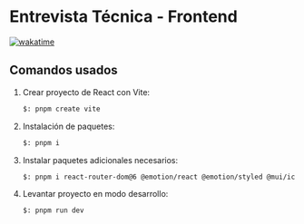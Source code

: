 # Entrevista Técnica - Frontend

[![wakatime](https://wakatime.com/badge/user/8ef73281-6d0a-4758-af11-fd880ca3009c/project/af3ef076-2796-49d1-9159-29787c575a55.svg)](https://wakatime.com/badge/user/8ef73281-6d0a-4758-af11-fd880ca3009c/project/af3ef076-2796-49d1-9159-29787c575a55)

## Comandos usados

1. Crear proyecto de React con Vite:

   ```txt
   $: pnpm create vite
   ```

2. Instalación de paquetes:

   ```txt
   $: pnpm i
   ```

3. Instalar paquetes adicionales necesarios:

   ```txt
   $: pnpm i react-router-dom@6 @emotion/react @emotion/styled @mui/icons-material @mui/material @babel/core@">=7.0.0 <8.0.0"  @emotion/core@0.x.x
   ```

4. Levantar proyecto en modo desarrollo:

   ```txt
   $: pnpm run dev
   ```
